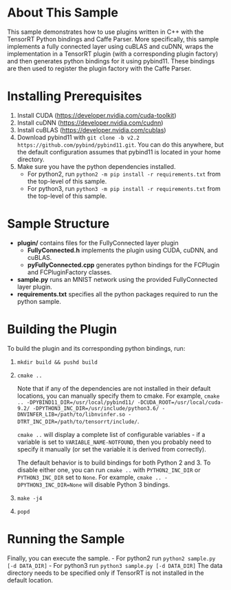 # About This Sample
This sample demonstrates how to use plugins written in C++ with the TensorRT Python bindings and Caffe Parser. More specifically, this sample implements a fully connected layer using cuBLAS and cuDNN, wraps the implementation in a TensorRT plugin (with a corresponding plugin factory) and then generates python bindings for it using pybind11. These bindings are then used to register the plugin factory with the Caffe Parser.

# Installing Prerequisites
1. Install CUDA (https://developer.nvidia.com/cuda-toolkit)
2. Install cuDNN (https://developer.nvidia.com/cudnn)
3. Install cuBLAS (https://developer.nvidia.com/cublas)
4. Download pybind11 with `git clone -b v2.2 https://github.com/pybind/pybind11.git`. You can do this anywhere, but the default configuration assumes that pybind11 is located in your home directory.
5. Make sure you have the python dependencies installed.
    - For python2, run `python2 -m pip install -r requirements.txt` from the top-level of this sample.
    - For python3, run `python3 -m pip install -r requirements.txt` from the top-level of this sample.

# Sample Structure
- **plugin/** contains files for the FullyConnected layer plugin
    - **FullyConnected.h** implements the plugin using CUDA, cuDNN, and cuBLAS.
    - **pyFullyConnected.cpp** generates python bindings for the FCPlugin and FCPluginFactory classes.
- **sample.py** runs an MNIST network using the provided FullyConnected layer plugin.
- **requirements.txt** specifies all the python packages required to run the python sample.

# Building the Plugin
To build the plugin and its corresponding python bindings, run:
1. `mkdir build && pushd build`
2. `cmake ..`

    Note that if any of the dependencies are not installed in their default locations, you can manually specify them to cmake.
    For example, `cmake .. -DPYBIND11_DIR=/usr/local/pybind11/ -DCUDA_ROOT=/usr/local/cuda-9.2/ -DPYTHON3_INC_DIR=/usr/include/python3.6/ -DNVINFER_LIB=/path/to/libnvinfer.so -DTRT_INC_DIR=/path/to/tensorrt/include/`.

    `cmake ..` will display a complete list of configurable variables - if a variable is set to `VARIABLE_NAME-NOTFOUND`, then you probably need to specify it manually (or set the variable it is derived from correctly).

    The default behavior is to build bindings for both Python 2 and 3. To disable either one, you can run `cmake ..` with `PYTHON2_INC_DIR` or `PYTHON3_INC_DIR` set to `None`. For example, `cmake .. -DPYTHON3_INC_DIR=None` will disable Python 3 bindings.

3. `make -j4`
4. `popd`

# Running the Sample
Finally, you can execute the sample.
    - For python2 run `python2 sample.py [-d DATA_DIR]`
    - For python3 run `python3 sample.py [-d DATA_DIR]`
    The data directory needs to be specified only if TensorRT is not installed in the default location.
